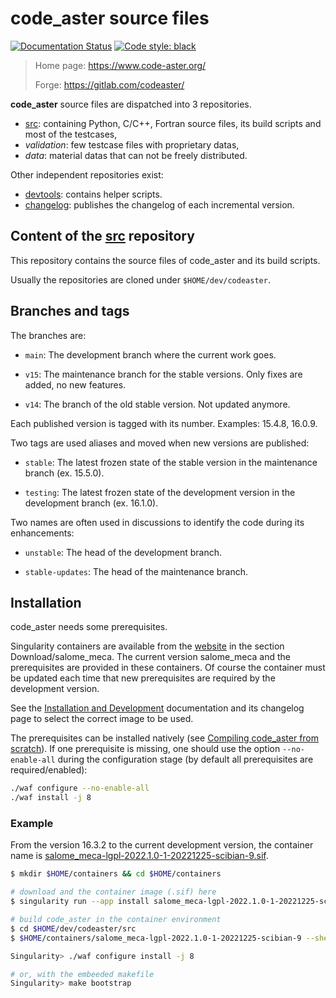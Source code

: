 # code_aster source files

[![Documentation Status](https://readthedocs.org/projects/codeaster/badge/?version=latest)](https://codeaster.readthedocs.io/en/latest/?badge=latest)
[![Code style: black](https://img.shields.io/badge/code%20style-black-000000.svg)](https://github.com/psf/black)

> Home page: <https://www.code-aster.org/>
>
> Forge: <https://gitlab.com/codeaster/>

**code_aster** source files are dispatched into 3 repositories.

- [src][1]: containing Python, C/C++,
  Fortran source files, its build scripts and most of the testcases,
- *validation*: few testcase files with proprietary datas,
- *data*: material datas that can not be freely distributed.

Other independent repositories exist:

- [devtools][2]: contains helper scripts.
- [changelog][3]: publishes the changelog of each incremental version.

## Content of the [src][1] repository

This repository contains the source files of code_aster and its build scripts.

Usually the repositories are cloned under `$HOME/dev/codeaster`.

## Branches and tags

The branches are:

- `main`: The development branch where the current work goes.

- `v15`: The maintenance branch for the stable versions. Only fixes are added,
no new features.

- `v14`: The branch of the old stable version. Not updated anymore.

Each published version is tagged with its number. Examples: 15.4.8, 16.0.9.

Two tags are used aliases and moved when new versions are published:

- `stable`: The latest frozen state of the stable version in the
maintenance branch (ex. 15.5.0).

- `testing`: The latest frozen state of the development version in the
development branch (ex. 16.1.0).

Two names are often used in discussions to identify the code during its
enhancements:

- `unstable`: The head of the development branch.

- `stable-updates`: The head of the maintenance branch.

## Installation

code_aster needs some prerequisites.

Singularity containers are available from the [website][9] in the section Download/salome_meca.
The current version salome_meca and the prerequisites are provided in these containers.
Of course the container must be updated each time that new prerequisites are required
by the development version.

See the [Installation and Development][4] documentation and its changelog page to select
the correct image to be used.

The prerequisites can be installed natively (see [Compiling code_aster from scratch][6]).
If one prerequisite is missing, one should use the option `--no-enable-all` during the
configuration stage (by default all prerequisites are required/enabled):

```bash
./waf configure --no-enable-all
./waf install -j 8
```

### Example

From the version 16.3.2 to the current development version, the container name
is [salome_meca-lgpl-2022.1.0-1-20221225-scibian-9.sif][5].

```bash
$ mkdir $HOME/containers && cd $HOME/containers

# download and the container image (.sif) here
$ singularity run --app install salome_meca-lgpl-2022.1.0-1-20221225-scibian-9.sif

# build code_aster in the container environment
$ cd $HOME/dev/codeaster/src
$ $HOME/containers/salome_meca-lgpl-2022.1.0-1-20221225-scibian-9 --shell

Singularity> ./waf configure install -j 8

# or, with the embeeded makefile
Singularity> make bootstrap
```

[1]: ../../../../src
[2]: ../../../../devtools
[3]: ../../../../changelog
[4]: https://gitlab.com/codeaster-opensource-documentation/opensource-installation-development
[5]: https://code-aster.org/FICHIERS/singularity/salome_meca-lgpl-2022.1.0-1-20221225-scibian-9.sif
[6]: https://gitlab.com/codeaster-opensource-documentation/opensource-installation-development/-/blob/main/install/install-code-aster-native.md
[9]: https://www.code-aster.org/
